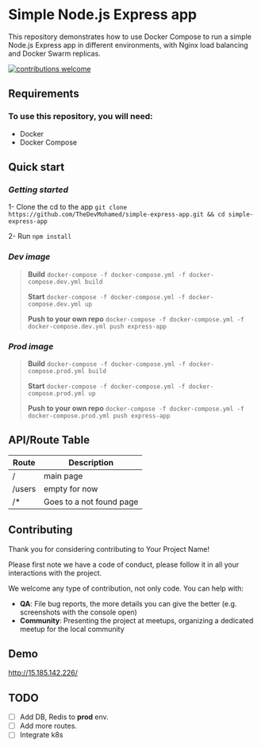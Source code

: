 <h1>Simple Node.js Express app </h1>
This repository demonstrates how to use Docker Compose to run a simple Node.js Express app in different environments, with Nginx load balancing and Docker Swarm replicas.


[![contributions welcome](https://img.shields.io/badge/contributions-welcome-brightgreen.svg?style=flat)](https://github.com/inessadl/readme/issues)


## Requirements

### To use this repository, you will need:

* Docker
* Docker Compose

## Quick start

### **_Getting started_**

1- Clone the cd to the app 
`git clone https://github.com/TheDevMohamed/simple-express-app.git && cd simple-express-app`

2- Run `npm install`

### _**Dev image**_
> **Build** `docker-compose -f docker-compose.yml -f docker-compose.dev.yml build`
>
> **Start** `docker-compose -f docker-compose.yml -f docker-compose.dev.yml up`
> 
> **Push to your own repo** `docker-compose -f docker-compose.yml -f docker-compose.dev.yml push express-app`

### **_Prod image_**
> **Build** `docker-compose -f docker-compose.yml -f docker-compose.prod.yml build`
>
> **Start** `docker-compose -f docker-compose.yml -f docker-compose.prod.yml up`
>
> **Push to your own repo** `docker-compose -f docker-compose.yml -f docker-compose.prod.yml push express-app`


## API/Route Table

Route | Description
--- | ---
/ | main page
/users | empty for now
/* | Goes to a not found page

## Contributing 

Thank you for considering contributing to Your Project Name!

Please first note we have a code of conduct, please follow it in all your interactions with the project.

We welcome any type of contribution, not only code. You can help with:
- **QA**: File bug reports, the more details you can give the better (e.g. screenshots with the console open)
- **Community**: Presenting the project at meetups, organizing a dedicated meetup for the local community

## Demo

http://15.185.142.226/

## TODO

* [ ] Add DB, Redis to **prod** env.
* [ ] Add more routes.
* [ ] Integrate k8s
